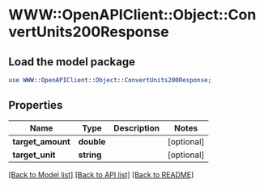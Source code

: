 # WWW::OpenAPIClient::Object::ConvertUnits200Response

## Load the model package
```perl
use WWW::OpenAPIClient::Object::ConvertUnits200Response;
```

## Properties
Name | Type | Description | Notes
------------ | ------------- | ------------- | -------------
**target_amount** | **double** |  | [optional] 
**target_unit** | **string** |  | [optional] 

[[Back to Model list]](../README.md#documentation-for-models) [[Back to API list]](../README.md#documentation-for-api-endpoints) [[Back to README]](../README.md)


